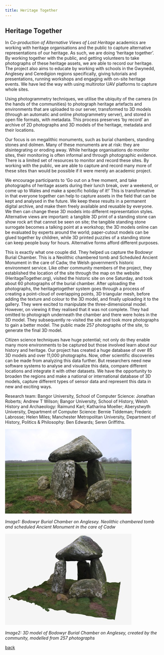 ```yaml
---
title: Heritage Together
---
```


## Heritage Together

In _Co-production of Alternative Views of Lost Heritage_ academics are working with heritage organisations and the public to capture alternative representations of our heritage. As such, we are doing  ‘heritage together’. By working together with the public, and getting volunteers to take photographs of these heritage assets, we are able to record our heritage. The project also aims to educate by working with schools in the Gwynedd, Anglesey and Ceredigion regions specifically, giving tutorials and presentations, running workshops and engaging with on-site heritage events. We have led the way with using multirotor UAV platforms to capture whole sites.

Using photogrammetry techniques, we utilise the ubiquity of the camera (in the hands of the communities) to photograph heritage artefacts and environments that are uploaded to our server, transformed to 3D models (through an automatic and online photogrammetry server), and stored in open file formats, with metadata. This process preserves ‘by record’ an archive of 2D photographs and 3D models of the heritage, metadata and their locations. 

Our focus is on megalithic monuments, such as burial chambers, standing stones and dolmen. Many of these monuments are at risk: they are disintegrating or eroding away. While heritage organisations do monitor sites, their monitoring is often informal and through photographic evidence. There is a limited set of resources to monitor and record these sites. By working with the public, we are able to capture and record many more of these sites than would be possible if it were merely an academic project. 

We encourage participants to ‘Go out on a free moment, and take photographs of heritage assets during their lunch break, over a weekend, or come up to Wales and make a specific holiday of it!’ This is transformative in that everyone together can help to capture assets in the field that can be kept and analysed in the future. We keep these results in a permanent digital archive, and make them freely available and reusable by everyone. We then can change these 3D models into different representation styles. Alternative views are important: a tangible 3D print of a standing stone can show rock art that cannot be seen on site; the tangible standing stone surrogate becomes a talking point at a workshop; the 3D models online can be evaluated by experts around the world; paper-cutout models can be glued together by children, while 3D printed puzzles of a standing stone can keep people busy for hours. Alternative forms afford different purposes. 

This is exactly what one couple did. They helped us capture the Bodowyr Burial Chamber. This is a Neolithic chambered tomb and Scheduled Ancient Monument in the care of Cadw, the Welsh government’s historic environment service. Like other community members of the project, they established the location of the site through the map on the website (HeritageTogether.org), visited the historic site on one Saturday, and took about 60 photographs of the burial chamber. After uploading the photographs, the heritagetogether system goes through a process of creating a point-cloud of overlapping points, 3D triangular mesh, before adding the texture and colour to the 3D model, and finally uploading it to the gallery. They were excited to manipulate the three-dimensional model. However, on viewing it they realised that it was not complete. They had omitted to photograph underneath the chamber and there were holes in the 3D model. They subsequently re-visited the site and took more photographs to gain a better model. The public made 257 photographs of the site, to generate the final 3D model.

Citizen science techniques have huge potential; not only do they enable many more environments to be captured but those involved learn about our history and heritage. Our project has created a huge database of over 85 3D models and over 11,000 photographs. Now, other scientific discoveries can be made from analyzing this data further. But researchers need new software systems to analyse and visualize this data, compare different locations and integrate it with other datasets. We have the opportunity to broaden the regions and make a national or international database of 3D models, capture different types of sensor data and represent this data in new and exciting ways. 

Research team: Bangor University, School of Computer Science: Jonathan Roberts; Andrew T Wilson; Bangor University, School of History, Welsh History and Archaeology: Raimund Karl; Katharina Moeller; Aberystwyth University, Department of Computer Science: Bernie Tiddeman; Frederic Labrosse; Helen Miles; Manchester Metropolitan University, Department of History, Politics & Philosophy: Ben Edwards; Seren Griffiths.

![Image1: Bodowyr Burial Chamber on Anglesey. Neolithic chambered tomb and scheduled Ancient Monument in the care of Cadw](Images/31a.jpg)

_Image1: Bodowyr Burial Chamber on Anglesey. Neolithic chambered tomb and scheduled Ancient Monument in the care of Cadw_

![Image2: 3D model of Bodowyr Burial Chamber on Anglesey, created by the community, modelled from 257 photographs](Images/31b.jpg)

_Image2: 3D model of Bodowyr Burial Chamber on Anglesey, created by the community, modelled from 257 photographs_ 

[back](../)